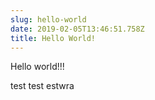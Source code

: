 ```yaml
---
slug: hello-world
date: 2019-02-05T13:46:51.758Z
title: Hello World!
---
```

Hello world!!!

test test estwra
